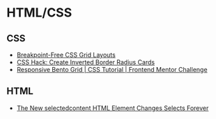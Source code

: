 # HTML/CSS

## CSS
- [Breakpoint-Free CSS Grid Layouts](https://youtu.be/bj0Z_GncIwY)
- [CSS Hack: Create Inverted Border Radius Cards](https://youtu.be/qTfQUXCPA2o)
- [Responsive Bento Grid | CSS Tutorial | Frontend Mentor Challenge](https://youtu.be/h4dHvo09cG4)


## HTML
- [The New selectedcontent HTML Element Changes Selects Forever](https://youtu.be/tNBufpGQihY)
